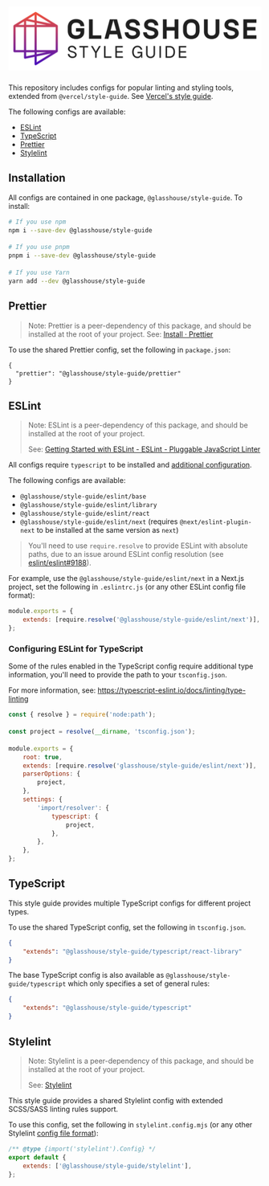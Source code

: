 # ![GVSStack](../../assets/gvs-style-guide.svg)

This repository includes configs for popular linting and styling tools, extended from `@vercel/style-guide`. See [Vercel's style guide](https://github.com/vercel/style-guide).

The following configs are available:

- [ESLint](#eslint)
- [TypeScript](#typescript)
- [Prettier](#prettier)
- [Stylelint](#stylelint)

## Installation

All configs are contained in one package, `@glasshouse/style-guide`. To install:

```sh
# If you use npm
npm i --save-dev @glasshouse/style-guide

# If you use pnpm
pnpm i --save-dev @glasshouse/style-guide

# If you use Yarn
yarn add --dev @glasshouse/style-guide
```

## Prettier

> Note: Prettier is a peer-dependency of this package, and should be installed at the root of your project.
> See: [Install · Prettier](https://prettier.io/docs/en/install)

To use the shared Prettier config, set the following in `package.json`:

```
{
  "prettier": "@glasshouse/style-guide/prettier"
}
```

## ESLint

> Note: ESLint is a peer-dependency of this package, and should be installed at the root of your project.
>
> See: [Getting Started with ESLint - ESLint - Pluggable JavaScript Linter](https://eslint.org/docs/v8.x/use/getting-started)

All configs require `typescript` to be installed and [additional configuration](#configuring-eslint-for-typescript).

The following configs are available:

- `@glasshouse/style-guide/eslint/base`
- `@glasshouse/style-guide/eslint/library`
- `@glasshouse/style-guide/eslint/react`
- `@glasshouse/style-guide/eslint/next` (requires `@next/eslint-plugin-next` to be installed at the same version as `next`)

> You'll need to use `require.resolve` to provide ESLint with absolute paths, due to an issue around ESLint config resolution (see [eslint/eslint#9188](https://github.com/eslint/eslint/issues/9188)).

For example, use the `@glasshouse/style-guide/eslint/next` in a Next.js project, set the following in `.eslintrc.js` (or any other ESLint config file format):

```js
module.exports = {
	extends: [require.resolve('@glasshouse/style-guide/eslint/next')],
};
```

### Configuring ESLint for TypeScript

Some of the rules enabled in the TypeScript config require additional type information, you'll need to provide the path to your `tsconfig.json`.

For more information, see: https://typescript-eslint.io/docs/linting/type-linting

```js
const { resolve } = require('node:path');

const project = resolve(__dirname, 'tsconfig.json');

module.exports = {
	root: true,
	extends: [require.resolve('glasshouse/style-guide/eslint/next')],
	parserOptions: {
		project,
	},
	settings: {
		'import/resolver': {
			typescript: {
				project,
			},
		},
	},
};
```

## TypeScript

This style guide provides multiple TypeScript configs for different project types.

To use the shared TypeScript config, set the following in `tsconfig.json`.

```json
{
	"extends": "@glasshouse/style-guide/typescript/react-library"
}
```

The base TypeScript config is also available as `@glasshouse/style-guide/typescript` which only specifies a set of general rules:

```json
{
	"extends": "@glasshouse/style-guide/typescript"
}
```

## Stylelint

> Note: Stylelint is a peer-dependency of this package, and should be installed at the root of your project.
>
> See: [Stylelint](https://stylelint.io/user-guide/get-started)

This style guide provides a shared Stylelint config with extended SCSS/SASS linting rules support.

To use this config, set the following in `stylelint.config.mjs` (or any other Stylelint [config file format](https://stylelint.io/user-guide/configure/)):

```js
/** @type {import('stylelint').Config} */
export default {
	extends: ['@glasshouse/style-guide/stylelint'],
};
```
